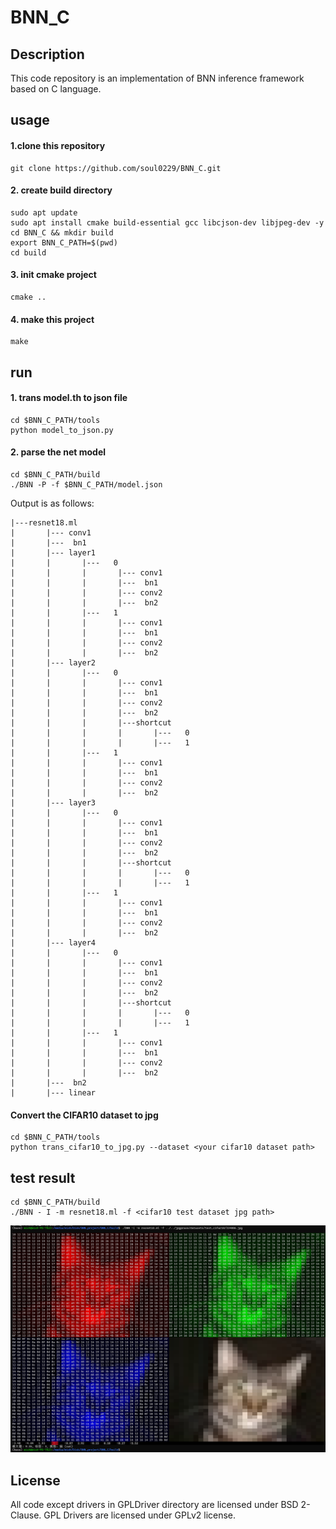 # BNN_C

## Description
This code repository is an implementation of BNN inference framework based on C language.
## usage
#### 1.clone this repository
```
git clone https://github.com/soul0229/BNN_C.git
```
#### 2. create build directory
```
sudo apt update
sudo apt install cmake build-essential gcc libcjson-dev libjpeg-dev -y 
cd BNN_C && mkdir build
export BNN_C_PATH=$(pwd)
cd build
```
#### 3. init cmake project
```
cmake ..
```
#### 4. make this project
```
make
```
## run
#### 1. trans model.th to json file
```
cd $BNN_C_PATH/tools
python model_to_json.py
```
#### 2. parse the net model
```
cd $BNN_C_PATH/build
./BNN -P -f $BNN_C_PATH/model.json
```
Output is as follows:
```
|---resnet18.ml
|       |--- conv1
|       |---  bn1
|       |--- layer1
|       |       |---   0
|       |       |       |--- conv1
|       |       |       |---  bn1
|       |       |       |--- conv2
|       |       |       |---  bn2
|       |       |---   1
|       |       |       |--- conv1
|       |       |       |---  bn1
|       |       |       |--- conv2
|       |       |       |---  bn2
|       |--- layer2
|       |       |---   0
|       |       |       |--- conv1
|       |       |       |---  bn1
|       |       |       |--- conv2
|       |       |       |---  bn2
|       |       |       |---shortcut
|       |       |       |       |---   0
|       |       |       |       |---   1
|       |       |---   1
|       |       |       |--- conv1
|       |       |       |---  bn1
|       |       |       |--- conv2
|       |       |       |---  bn2
|       |--- layer3
|       |       |---   0
|       |       |       |--- conv1
|       |       |       |---  bn1
|       |       |       |--- conv2
|       |       |       |---  bn2
|       |       |       |---shortcut
|       |       |       |       |---   0
|       |       |       |       |---   1
|       |       |---   1
|       |       |       |--- conv1
|       |       |       |---  bn1
|       |       |       |--- conv2
|       |       |       |---  bn2
|       |--- layer4
|       |       |---   0
|       |       |       |--- conv1
|       |       |       |---  bn1
|       |       |       |--- conv2
|       |       |       |---  bn2
|       |       |       |---shortcut
|       |       |       |       |---   0
|       |       |       |       |---   1
|       |       |---   1
|       |       |       |--- conv1
|       |       |       |---  bn1
|       |       |       |--- conv2
|       |       |       |---  bn2
|       |---  bn2
|       |--- linear
```
#### Convert the CIFAR10 dataset to jpg
```
cd $BNN_C_PATH/tools
python trans_cifar10_to_jpg.py --dataset <your cifar10 dataset path>
```

## test result
```
cd $BNN_C_PATH/build
./BNN - I -m resnet18.ml -f <cifar10 test dataset jpg path>
```
![banner_wide_dark](test/test_result.png)

## License
All code except drivers in GPLDriver directory are licensed under BSD 2-Clause. GPL Drivers are licensed under GPLv2 license.